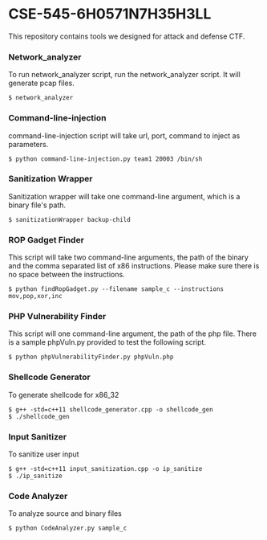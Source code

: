 # CSE-545-6H0571N7H35H3LL
This repository contains tools we designed for attack and defense CTF.
### Network_analyzer
To run network_analyzer script, run the network_analyzer script. It will generate pcap files.
```
$ network_analyzer
```
### Command-line-injection
command-line-injection script will take url, port, command to inject as parameters.
```
$ python command-line-injection.py team1 20003 /bin/sh
```
### Sanitization Wrapper
Sanitization wrapper will take one command-line argument, which is a binary file's path.
```
$ sanitizationWrapper backup-child
```
### ROP Gadget Finder
This script will take two command-line arguments, the path of the binary and the comma separated list of x86 instructions. Please make sure there is no space between the instructions.
```
$ python findRopGadget.py --filename sample_c --instructions mov,pop,xor,inc
```
### PHP Vulnerability Finder
This script will one command-line argument, the path of the php file. There is a sample phpVuln.py provided to test the following script.
```
$ python phpVulnerabilityFinder.py phpVuln.php
```
### Shellcode Generator
To generate shellcode for x86_32
```
$ g++ -std=c++11 shellcode_generator.cpp -o shellcode_gen
$ ./shellcode_gen
```

### Input Sanitizer
To sanitize user input
```
$ g++ -std=c++11 input_sanitization.cpp -o ip_sanitize
$ ./ip_sanitize
```

### Code Analyzer
To analyze source and binary files
```
$ python CodeAnalyzer.py sample_c
```
